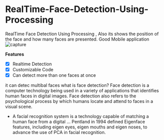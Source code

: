 # RealTime-Face-Detection-Using-Processing
RealTime Face Detection Using Processing , Also its shows the position of the face and how many faces are presented.
Good Mobile application
![capture](https://user-images.githubusercontent.com/13791181/46328435-c28ddf00-c624-11e8-860a-8c93d4c94b5e.PNG)

**Features**
- [x] Realtime Detection
- [x] Customizable Code
- [x] Can detect more than one faces at once

it can detec multibal faces
what is face detection?
Face detection is a computer technology being used in a variety of applications that identifies human faces in digital images. Face detection also refers to the psychological process by which humans locate and attend to faces in a visual scene. 

- A facial recognition system is a technology capable of matching a human face from a digital ... Pentland in 1994 defined Eigenface features, including eigen eyes, eigen mouths and eigen noses, to advance the use of PCA in facial recognition.
